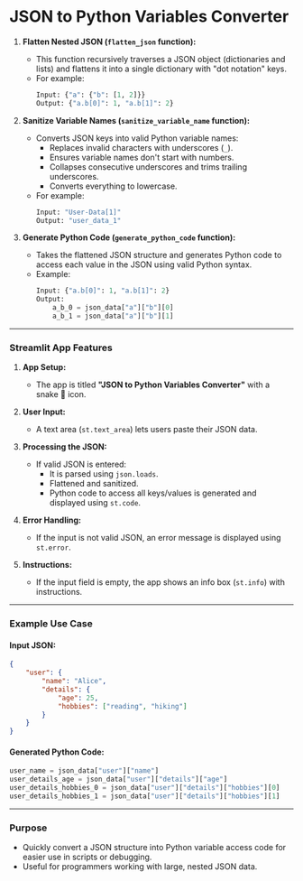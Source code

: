 # JSON to Python Variables Converter

1. **Flatten Nested JSON (`flatten_json` function):**

   - This function recursively traverses a JSON object (dictionaries and lists) and flattens it into a single dictionary with "dot notation" keys.
   - For example:
     ```python
     Input: {"a": {"b": [1, 2]}}
     Output: {"a.b[0]": 1, "a.b[1]": 2}
     ```

2. **Sanitize Variable Names (`sanitize_variable_name` function):**

   - Converts JSON keys into valid Python variable names:
     - Replaces invalid characters with underscores (`_`).
     - Ensures variable names don't start with numbers.
     - Collapses consecutive underscores and trims trailing underscores.
     - Converts everything to lowercase.
   - For example:
     ```python
     Input: "User-Data[1]"
     Output: "user_data_1"
     ```

3. **Generate Python Code (`generate_python_code` function):**
   - Takes the flattened JSON structure and generates Python code to access each value in the JSON using valid Python syntax.
   - Example:
     ```python
     Input: {"a.b[0]": 1, "a.b[1]": 2}
     Output:
         a_b_0 = json_data["a"]["b"][0]
         a_b_1 = json_data["a"]["b"][1]
     ```

---

### **Streamlit App Features**

1. **App Setup:**

   - The app is titled **"JSON to Python Variables Converter"** with a snake 🐍 icon.

2. **User Input:**

   - A text area (`st.text_area`) lets users paste their JSON data.

3. **Processing the JSON:**

   - If valid JSON is entered:
     - It is parsed using `json.loads`.
     - Flattened and sanitized.
     - Python code to access all keys/values is generated and displayed using `st.code`.

4. **Error Handling:**

   - If the input is not valid JSON, an error message is displayed using `st.error`.

5. **Instructions:**
   - If the input field is empty, the app shows an info box (`st.info`) with instructions.

---

### **Example Use Case**

#### Input JSON:

```json
{
	"user": {
		"name": "Alice",
		"details": {
			"age": 25,
			"hobbies": ["reading", "hiking"]
		}
	}
}
```

#### Generated Python Code:

```python
user_name = json_data["user"]["name"]
user_details_age = json_data["user"]["details"]["age"]
user_details_hobbies_0 = json_data["user"]["details"]["hobbies"][0]
user_details_hobbies_1 = json_data["user"]["details"]["hobbies"][1]
```

---

### **Purpose**

- Quickly convert a JSON structure into Python variable access code for easier use in scripts or debugging.
- Useful for programmers working with large, nested JSON data.
